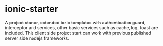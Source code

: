 # ionic-starter
A project starter, extended ionic templates with authentication guard, interceptor and services, other basic services such as cache, log, toast are included. This client side project start can work with previous published server side nodejs frameworks.
